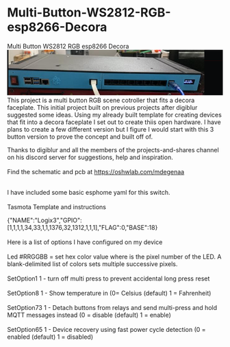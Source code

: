 # Multi-Button-WS2812-RGB-esp8266-Decora
Multi Button WS2812 RGB esp8266 Decora <br>
![GitHub Logo](https://github.com/logichousepcb/Logix_Multifunction/blob/main/LH2_0_Rack_Mount.PNG)<br>
This project is a multi button RGB scene cotroller that fits a decora faceplate.  This initial project built on previous projects after digiblur suggested some ideas.  Using my already built template for creating devices that fit into a decora faceplate I set out to create thiis open hardware.  I have plans to create a few different version but I figure I would start with this 3 button version to prove the concept and built off of.

Thanks to digiblur and all the members of the projects-and-shares channel on his discord server for suggestions, help and inspiration. <br>
<br>
Find the schematic and pcb at https://oshwlab.com/mdegenaa <br>
<br>

I have included some basic esphome yaml for this switch. <br>
<br>
Tasmota Template and instructions <br>

{"NAME":"Logix3","GPIO":[1,1,1,1,34,33,1,1,1376,32,1312,1,1,1],"FLAG":0,"BASE":18} <br>
<br>
Here is a list of options I have configured on my device<br>
<br>
Led<x>	#RRGGBB = set hex color value where <x> is the pixel number of the LED. A blank-delimited list of colors sets multiple successive pixels. <br>
<br>
SetOption1 1 - turn off multi press to prevent accidental long press reset<br>
<br>
SetOption8 1 -	Show temperature in (0= Celsius (default) 1 = Fahrenheit)<br>
 <br>
SetOption73	1 - Detach buttons from relays and send multi-press and hold MQTT messages instead (0 = disable (default) 1 = enable) <br>
<br>
SetOption65	1 - Device recovery using fast power cycle detection (0 = enabled (default) 1 = disabled)<br>
<br>


 

 
 
